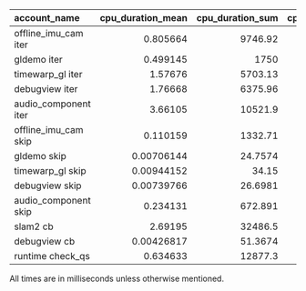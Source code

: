 | account_name         |   cpu_duration_mean |   cpu_duration_sum |   cpu_duration_std |   wall_duration_mean |   wall_duration_sum |   wall_duration_std |   period_mean |   period_std |   count |
|:---------------------|--------------------:|-------------------:|-------------------:|---------------------:|--------------------:|--------------------:|--------------:|-------------:|--------:|
| offline_imu_cam iter |          0.805664   |          9746.92   |          2.40594   |           0.991222   |          11991.8    |           2.99755   |    4.99978    |      2.50978 |   12098 |
| gldemo iter          |          0.499145   |          1750      |          0.111692  |          17.2155     |          60357.4    |           3.53113   |    0.0580225  |   1017.64    |    3506 |
| timewarp_gl iter     |          1.57676    |          5703.13   |          0.577569  |          16.6609     |          60262.4    |           1.92631   |    0.00454248 |   1003.92    |    3617 |
| debugview iter       |          1.76668    |          6375.96   |          0.322846  |          16.6771     |          60187.5    |           1.38048   |    0.00924866 |   1003.09    |    3609 |
| audio_component iter |          3.66105    |         10521.9    |          0.296383  |           4.26242    |          12250.2    |           1.19074   |    0.0194202  |   1124.53    |    2874 |
| offline_imu_cam skip |          0.110159   |          1332.71   |          0.105913  |           3.97874    |          48134.8    |           2.00255   |    4.99959    |      3.99783 |   12098 |
| gldemo skip          |          0.00706144 |            24.7574 |          0.0116213 |           0.00867366 |             30.4098 |           0.0470048 |    0.0587251  |   1017.6     |    3506 |
| timewarp_gl skip     |          0.00944152 |            34.15   |          0.0236557 |           0.0128615  |             46.5201 |           0.0743573 |    0.00454279 |   1003.92    |    3617 |
| debugview skip       |          0.00739766 |            26.6981 |          0.0113218 |           0.0109044  |             39.3541 |           0.0676054 |    0.00924858 |   1003.1     |    3609 |
| audio_component skip |          0.234131   |           672.891  |          0.0579825 |          16.6994     |          47994.1    |           1.56143   |    0.0175402  |   1124.81    |    2874 |
| slam2 cb             |          2.69195    |         32486.5    |          8.52357   |           3.90016    |          47067.1    |          12.0635    |    5.00102    |     12.2286  |   12068 |
| debugview cb         |          0.00426817 |            51.3674 |          0.0132646 |           0.00521918 |             62.8129 |           0.0233521 |    0.00377116 |    548.821   |   12035 |
| runtime check_qs     |          0.634633   |         12877.3    |          2.07356   |           0.651958   |          13228.9    |           2.19373   |    2.98812    |     10.3897  |   20291 |

All times are in milliseconds unless otherwise mentioned.